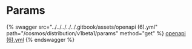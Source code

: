 # Params

{% swagger src="../../../../../.gitbook/assets/openapi (6).yml" path="/cosmos/distribution/v1beta1/params" method="get" %}
[openapi (6).yml](<../../../../../.gitbook/assets/openapi (6).yml>)
{% endswagger %}
